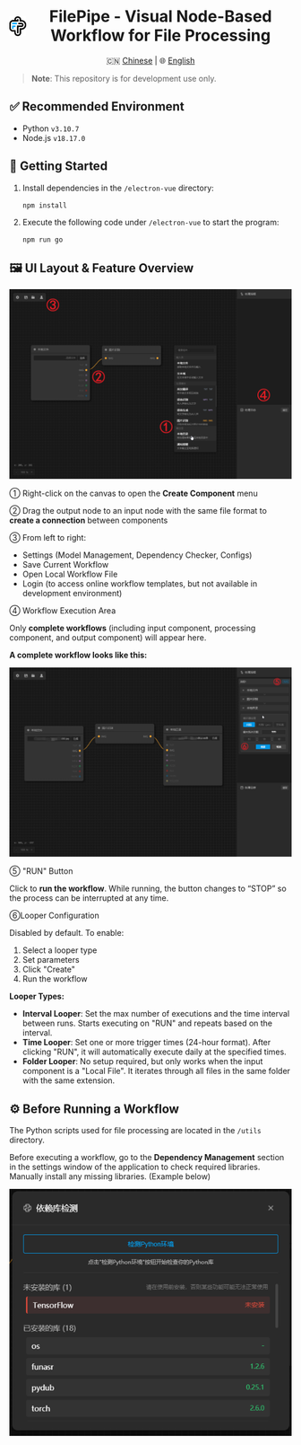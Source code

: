 
<h1 align="center" style="display:flex; align-items: center; justify-content: center; gap: 6px;"><img src="assets/README/logo_black_bg.png" height="35"/>FilePipe - Visual Node-Based Workflow for File Processing</h1>

<p align="center">
  🇨🇳 <a href="./README.md">Chinese</a> | 🌐 <a href="./README.en.md">English</a>
</p>

> **Note**: This repository is for development use only.

## ✅ Recommended Environment

* Python `v3.10.7`
* Node.js `v18.17.0`

## 🚀 Getting Started

1. Install dependencies in the `/electron-vue` directory:
   ```
   npm install
   ```
2. Execute the following code under `/electron-vue` to start the program:
   ```
   npm run go
   ```

## 🖼️ UI Layout & Feature Overview

![UI Overview](assets/README/1744702684915.png)

① Right-click on the canvas to open the **Create Component** menu

② Drag the output node to an input node with the same file format to **create a connection** between components

③ From left to right:

* Settings (Model Management, Dependency Checker, Configs)
* Save Current Workflow
* Open Local Workflow File
* Login (to access online workflow templates, but not available in development environment)

④ Workflow Execution Area

Only **complete workflows** (including input component, processing component, and output component) will appear here.

**A complete workflow looks like this:**

![Workflow Example](assets/README/1744703523989.png)

⑤ "RUN" Button

Click to **run the workflow**. While running, the button changes to “STOP” so the process can be interrupted at any time.

⑥Looper Configuration

Disabled by default. To enable:

1. Select a looper type
2. Set parameters
3. Click "Create"
4. Run the workflow

**Looper Types:**

* **Interval Looper**: Set the max number of executions and the time interval between runs. Starts executing on "RUN" and repeats based on the interval.
* **Time Looper**: Set one or more trigger times (24-hour format). After clicking "RUN", it will automatically execute daily at the specified times.
* **Folder Looper**: No setup required, but only works when the input component is a "Local File". It iterates through all files in the same folder with the same extension.

## ⚙️ Before Running a Workflow

The Python scripts used for file processing are located in the `/utils` directory.

Before executing a workflow, go to the **Dependency Management** section in the settings window of the application to check required libraries. Manually install any missing libraries. (Example below)

![Dependencies](assets/README/1744704374075.png)
